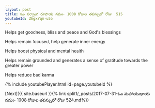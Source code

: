 ```yaml
---
layout: post
title: ఓం సర్వాంగ రూపాయ నమః- 1008 రోజుల తపస్సులో రోజు  515
youtubeId: ZhgxYqm-u5o
---
```

 
 
Helps get goodness, bliss and peace and God's blessings
 
Helps remain focused, help generate inner energy 
 
Helps boost physical and mental health 
 
Helps remain grounded and generates a sense of gratitude towards the greater power 
 
Helps reduce bad karma
 
 
 
 


{% include youtubePlayer.html id=page.youtubeId %}
 
[Next]({{ site.baseurl }}{% link  split1/_posts/2017-07-31-ఓం మహాయుధాయ నమః- 1008 రోజుల తపస్సులో రోజు  524.md%})
 
